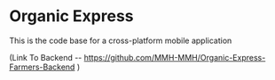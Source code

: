 # Organic Express 

This is the code base for a cross-platform mobile application

(Link To Backend -- https://github.com/MMH-MMH/Organic-Express-Farmers-Backend )

